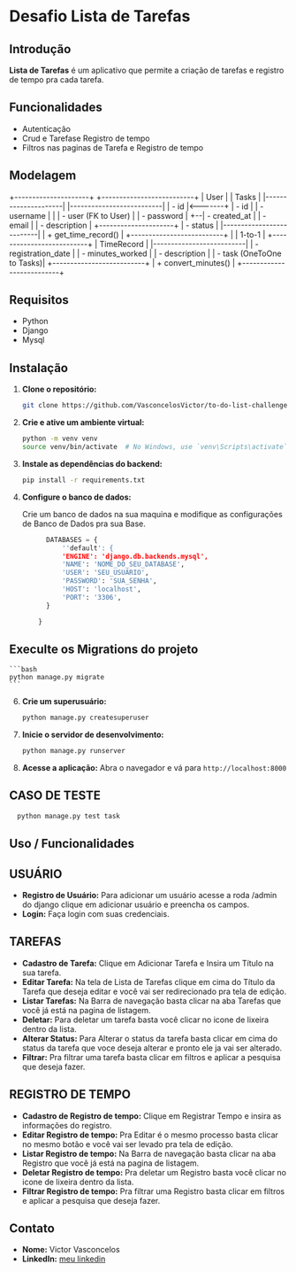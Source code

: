 # Desafio Lista de Tarefas

## Introdução

**Lista de Tarefas** é um aplicativo que permite a criação de tarefas e registro de tempo pra cada tarefa.

## Funcionalidades

- Autenticação
- Crud e Tarefase Registro de tempo
- Filtros nas paginas de Tarefa e Registro de tempo

## Modelagem 

+---------------------+           +--------------------------+
|      User          |           |         Tasks             |
|---------------------|           |--------------------------|
| - id                |<-------+  | - id                     |
| - username          |        |  | - user (FK to User)      |
| - password          |        +--| - created_at             |
| - email             |           | - description            |
+---------------------+           | - status                 |
                                  |--------------------------|
                                  | + get_time_record()       |
                                  +--------------------------+
                                              |
                                              |  1-to-1
                                              |
                                  +--------------------------+
                                  |     TimeRecord            |
                                  |--------------------------|
                                  | - registration_date       |
                                  | - minutes_worked          |
                                  | - description             |
                                  | - task (OneToOne to Tasks)|
                                  +--------------------------+
                                  | + convert_minutes()       |
                                  +--------------------------+

                                  

## Requisitos

- Python 
- Django 
- Mysql

## Instalação

1. **Clone o repositório:**
    ```bash
    git clone https://github.com/VasconcelosVictor/to-do-list-challenge.git
    ```

2. **Crie e ative um ambiente virtual:**

    ```bash
    python -m venv venv
    source venv/bin/activate  # No Windows, use `venv\Scripts\activate`
    ```

4. **Instale as dependências do backend:**
    ```bash
    pip install -r requirements.txt
    ```

5. **Configure o banco de dados:**

    Crie um banco de dados na sua maquina e modifique as configurações de Banco de Dados pra sua Base.
    ```python
          DATABASES = {
              ''default': {
              'ENGINE': 'django.db.backends.mysql',  
              'NAME': 'NOME_DO_SEU_DATABASE',               
              'USER': 'SEU_USUÁRIO',                     
              'PASSWORD': 'SUA_SENHA',                  
              'HOST': 'localhost',                   
              'PORT': '3306',                      
          }
    
        }
    
     ```
## Execulte os Migrations do projeto 
    ```bash
    python manage.py migrate
    ```

6. **Crie um superusuário:**
    ```bash
    python manage.py createsuperuser
    ```

7. **Inicie o servidor de desenvolvimento:**
    ```bash
    python manage.py runserver
    ```

8. **Acesse a aplicação:**
    Abra o navegador e vá para `http://localhost:8000`



## CASO DE TESTE 
  ```bash
    python manage.py test task
  ```


## Uso / Funcionalidades

## USUÁRIO
- **Registro de Usuário:** Para adicionar um usuário acesse a roda /admin do django clique em adicionar usuário e preencha os campos.
- **Login:** Faça login com suas credenciais.

## TAREFAS 
- **Cadastro de Tarefa:** Clique em Adicionar Tarefa e Insira um Título na sua tarefa.
- **Editar Tarefa:** Na tela de Lista de Tarefas clique em cima do Título da Tarefa que deseja editar e você vai ser redirecionado pra tela de edição.
- **Listar Tarefas:** Na Barra de navegação basta clicar na aba Tarefas que você já está na pagina de listagem.
- **Deletar:** Para deletar um tarefa basta você clicar no icone de lixeira dentro da lista.
- **Alterar Status:** Para Alterar o status da tarefa basta clicar em cima do status da tarefa que voce deseja alterar e pronto ele ja vai ser alterado.
- **Filtrar:** Pra filtrar uma tarefa basta clicar em filtros e aplicar a pesquisa que deseja fazer.
  
## REGISTRO DE TEMPO
- **Cadastro de Registro de tempo:** Clique em Registrar Tempo e insira as informações do registro.
- **Editar Registro de tempo:** Pra Editar é o mesmo processo basta clicar no mesmo botão e você vai ser levado pra tela de edição.
- **Listar Registro de tempo:** Na Barra de navegação basta clicar na aba Registro que você já está na pagina de listagem.
- **Deletar Registro de tempo:** Pra deletar um Registro basta você clicar no icone de lixeira dentro da lista.
- **Filtrar Registro de tempo:** Pra filtrar uma Registro basta clicar em filtros e aplicar a pesquisa que deseja fazer.


## Contato

- **Nome:** Victor Vasconcelos
- **LinkedIn:** [meu linkedin](https://www.linkedin.com/in/victor-vasconcelos-barbosa/)




